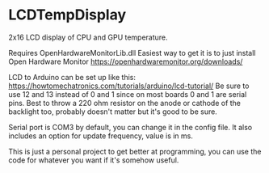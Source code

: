 # LCDTempDisplay
2x16 LCD display of CPU and GPU temperature.

Requires OpenHardwareMonitorLib.dll
Easiest way to get it is to just install Open Hardware Monitor https://openhardwaremonitor.org/downloads/

LCD to Arduino can be set up like this: https://howtomechatronics.com/tutorials/arduino/lcd-tutorial/
Be sure to use 12 and 13 instead of 0 and 1 since on most boards 0 and 1 are serial pins.
Best to throw a 220 ohm resistor on the anode or cathode of the backlight too, probably doesn't matter but it's good to be sure.

Serial port is COM3 by default, you can change it in the config file. It also includes an option for update frequency, value is in ms. 

This is just a personal project to get better at programming, you can use the code for whatever you want if it's somehow useful.
